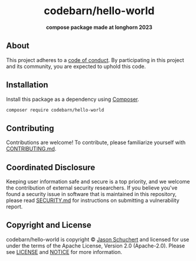 <h1 align="center">codebarn/hello-world</h1>

<p align="center">
    <strong>compose package made at longhorn 2023</strong>
</p>

<!--
TODO: Make sure the following URLs are correct and working for your project.
      Then, remove these comments to display the badges, giving users a quick
      overview of your package.

<p align="center">
    <a href="https://github.com/shoeheart/hello-world"><img src="https://img.shields.io/badge/source-codebarn/hello--world-blue.svg?style=flat-square" alt="Source Code"></a>
    <a href="https://packagist.org/packages/codebarn/hello-world"><img src="https://img.shields.io/packagist/v/codebarn/hello-world.svg?style=flat-square&label=release" alt="Download Package"></a>
    <a href="https://php.net"><img src="https://img.shields.io/packagist/php-v/codebarn/hello-world.svg?style=flat-square&colorB=%238892BF" alt="PHP Programming Language"></a>
    <a href="https://github.com/shoeheart/hello-world/blob/main/LICENSE"><img src="https://img.shields.io/packagist/l/codebarn/hello-world.svg?style=flat-square&colorB=darkcyan" alt="Read License"></a>
    <a href="https://github.com/shoeheart/hello-world/actions/workflows/continuous-integration.yml"><img src="https://img.shields.io/github/actions/workflow/status/shoeheart/hello-world/continuous-integration.yml?branch=main&style=flat-square&logo=github" alt="Build Status"></a>
    <a href="https://codecov.io/gh/shoeheart/hello-world"><img src="https://img.shields.io/codecov/c/gh/shoeheart/hello-world?label=codecov&logo=codecov&style=flat-square" alt="Codecov Code Coverage"></a>
    <a href="https://shepherd.dev/github/shoeheart/hello-world"><img src="https://img.shields.io/endpoint?style=flat-square&url=https%3A%2F%2Fshepherd.dev%2Fgithub%2Fshoeheart%2Fhello-world%2Fcoverage" alt="Psalm Type Coverage"></a>
</p>
-->


## About

<!--
TODO: Use this space to provide more details about your package. Try to be
      concise. This is the introduction to your package. Let others know what
      your package does and how it can help them build applications.
-->


This project adheres to a [code of conduct](CODE_OF_CONDUCT.md).
By participating in this project and its community, you are expected to
uphold this code.


## Installation

Install this package as a dependency using [Composer](https://getcomposer.org).

``` bash
composer require codebarn/hello-world
```

<!--
## Usage

Provide a brief description or short example of how to use this library.
If you need to provide more detailed examples, use the `docs/` directory
and provide a link here to the documentation.

``` php
use Codebarn\HelloWorld\Example;

$example = new Example();
echo $example->greet('fellow human');
```
-->


## Contributing

Contributions are welcome! To contribute, please familiarize yourself with
[CONTRIBUTING.md](CONTRIBUTING.md).

## Coordinated Disclosure

Keeping user information safe and secure is a top priority, and we welcome the
contribution of external security researchers. If you believe you've found a
security issue in software that is maintained in this repository, please read
[SECURITY.md](SECURITY.md) for instructions on submitting a vulnerability report.






## Copyright and License

codebarn/hello-world is copyright © [Jason Schuchert](https://codebarn.com)
and licensed for use under the terms of the
Apache License, Version 2.0 (Apache-2.0). Please see [LICENSE](LICENSE) and
[NOTICE](NOTICE) for more information.


